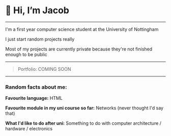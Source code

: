 # 👋 Hi, I’m Jacob

---

I'm a first year computer science student at the University of Nottingham

I just start random projects really

Most of my projects are currently private because they're not finished enough to be public 

---

> Portfolio: COMING SOON

---

### Random facts about me:

**Favourite language:**
    HTML

**Favourite module in my uni course so far:**
    Networks (never thought I'd say that)

**What I'd like to do after uni:**
    Something to do with computer architecture / hardware / electronics
